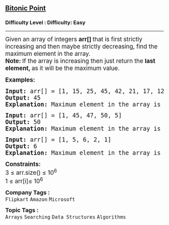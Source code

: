 <h2><a href="https://www.geeksforgeeks.org/problems/maximum-value-in-a-bitonic-array3001/1">Bitonic Point</a></h2><h3>Difficulty Level : Difficulty: Easy</h3><hr><div class="problems_problem_content__Xm_eO"><p><span style="font-size: 14pt;">Given an array of integers <strong>arr[] </strong>that&nbsp;is first strictly increasing and then maybe strictly decreasing,&nbsp;find the maximum element in the array.<br><strong>Note: </strong>If the array is increasing then just return the <strong>last element, </strong>as it will be the maximum value.</span></p>
<p><span style="font-size: 14pt;"><strong>Examples:</strong></span></p>
<pre><span style="font-size: 14pt;"><strong>Input: </strong>arr[] = [1, 15, 25, 45, 42, 21, 17, 12, 11]
<strong>Output:</strong> 45
<strong>Explanation:</strong> Maximum element in the array is 45.</span></pre>
<pre><span style="font-size: 14pt;"><strong>Input: </strong>arr[] = [1, 45, 47, 50, 5]
<strong>Output:</strong> 50
<strong>Explanation:</strong> Maximum element in the array is 50.<br></span></pre>
<pre><span style="font-size: 14pt;"><strong>Input: </strong>arr[] = [1, 5, 6, 2, 1]
<strong>Output:</strong> 6
<strong>Explanation:</strong> Maximum element in the array is 6.</span></pre>
<p><span style="font-size: 14pt;"><strong>Constraints:</strong><br>3 ≤ arr.size() ≤ 10<sup>6</sup><br>1 ≤ arr[i]≤ 10<sup>6</sup></span></p></div><p><span style=font-size:18px><strong>Company Tags : </strong><br><code>Flipkart</code>&nbsp;<code>Amazon</code>&nbsp;<code>Microsoft</code>&nbsp;<br><p><span style=font-size:18px><strong>Topic Tags : </strong><br><code>Arrays</code>&nbsp;<code>Searching</code>&nbsp;<code>Data Structures</code>&nbsp;<code>Algorithms</code>&nbsp;
